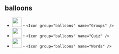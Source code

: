 ## balloons


 - <img src="./balloons/Groups.png" height="30" width="30" /> - `<Icon group="balloons" name="Groups" />`
 - <img src="./balloons/Quiz.png" height="30" width="30" /> - `<Icon group="balloons" name="Quiz" />`
 - <img src="./balloons/Words.png" height="30" width="30" /> - `<Icon group="balloons" name="Words" />`